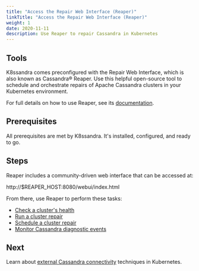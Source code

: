 ```yaml
---
title: "Access the Repair Web Interface (Reaper)"
linkTitle: "Access the Repair Web Interface (Reaper)"
weight: 1
date: 2020-11-11
description: Use Reaper to repair Cassandra in Kubernetes
---
```


## Tools

K8ssandra comes preconfigured with the Repair Web Interface, which is also known as Cassandra&reg; Reaper. Use this helpful open-source tool to schedule and orchestrate repairs of Apache Cassandra clusters in your Kubernetes environment.

For full details on how to use Reaper, see its [documentation](http://cassandra-reaper.io/docs/).

## Prerequisites

All prerequisites are met by K8ssandra. It's installed, configured, and ready to go.

## Steps

Reaper includes a community-driven web interface that can be accessed at:

http://$REAPER_HOST:8080/webui/index.html

From there, use Reaper to perform these tasks:

<!--- Point to existing topics vs repeat info here? --> 

* [Check a cluster's health](http://cassandra-reaper.io/docs/usage/health/)
* [Run a cluster repair](http://cassandra-reaper.io/docs/usage/single/)
* [Schedule a cluster repair](http://cassandra-reaper.io/docs/usage/schedule/)
* [Monitor Cassandra diagnostic events](http://cassandra-reaper.io/docs/usage/cassandra-diagnostics/)

## Next

Learn about [external Cassandra connectivity](docs/topics/external-connectivity/) techniques in Kubernetes.
